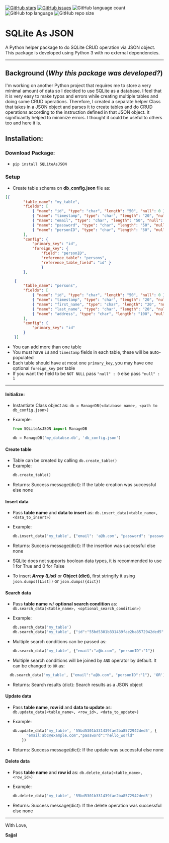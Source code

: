 [![GitHub stars](https://img.shields.io/github/stars/Sajjal/SQLite_As_JSON)](https://github.com/Sajjal/SQLite_As_JSON/stargazers)
[![GitHub issues](https://img.shields.io/github/issues/Sajjal/SQLite_As_JSON)](https://github.com/Sajjal/SQLite_As_JSON/issues)
![GitHub language count](https://img.shields.io/github/languages/count/Sajjal/SQLite_As_JSON)
![GitHub top language](https://img.shields.io/github/languages/top/Sajjal/SQLite_As_JSON)
![GitHub repo size](https://img.shields.io/github/repo-size/Sajjal/SQLite_As_JSON)

# SQLite As JSON

A Python helper package to do SQLite CRUD operation via JSON object. This package is developed using Python 3 with no external dependencies.

---

## Background (_Why this package was developed?_)

I'm working on another Python project that requires me to store a very minimal amount of data so I decided to use SQLite as a database. I feel that it is very easy to make typos and errors while creating multiple tables and doing some CRUD operations. Therefore, I created a separate helper Class that takes in a JSON object and parses it to create tables and do CRUD operations according to the instruction defined in that JSON object. It significantly helped to minimize errors. I thought it could be useful to others too and here it is.

## Installation:

### Download Package:

- `pip install SQLiteAsJSON`

### Setup

- Create table schema on **db_config.json** file as:

```JSON
[{
        "table_name": "my_table",
        "fields": [
            { "name": "id", "type": "char", "length": "50", "null": 0 },
            { "name": "timestamp", "type": "char", "length": "20", "null": 0 },
            { "name": "email", "type": "char", "length": "50", "null": 0 },
            { "name": "password", "type": "char", "length": "50", "null": 0 },
            { "name": "personID", "type": "char", "length": "50", "null": 0 }
        ],
        "config": {
            "primary_key": "id",
            "foreign_key": {
                "field": "personID",
                "reference_table": "persons",
                "reference_table_field": "id" }
                }
        },

    {
        "table_name": "persons",
        "fields": [
            { "name": "id", "type": "char", "length": "50", "null": 0 },
            { "name": "timestamp", "type": "char", "length": "20", "null": 0 },
            { "name": "first_name", "type": "char", "length": "20", "null": 0 },
            { "name": "last_name", "type": "char", "length": "20", "null": 1 },
            { "name": "address", "type": "char", "length": "100", "null": 1 }
        ],
        "config": {
            "primary_key": "id"
        }
    }]
```

- You can add more than one table
- You must have `id` and `timestamp` fields in each table, these will be auto-populated
- Each table should have at most one `primary_key`, you may have one optional `foreign_key` per table
- If you want the field to be `NOT NULL` pass `"null" : 0` else pass `"null" : 1`

---

#### Initialize:

- Instantiate Class object as: `db = ManageDB(<database name>, <path to db_config.json>)`
- Example:

  ```python
  from SQLiteAsJSON import ManageDB

  db = ManageDB('my_databse.db', 'db_config.json')
  ```

#### Create table

- Table can be created by calling `db.create_table()`
- Example:
  ```python
  db.create_table()
  ```
- Returns: Success message(dict): If the table creation was successful else none

#### Insert data

- Pass **table name** and **data to insert** as: `db.insert_data(<table_name>, <data_to_insert>)`
- Example:

  ```python
  db.insert_data('my_table', {"email": 'a@b.com', "password": 'password', "personID":'1'})
  ```

- Returns: Success message(dict): If the insertion was successful else none
- SQLite does not supports boolean data types, it is recommended to use 1 for True and 0 for False
- To insert **_Array (List)_** or **Object (dict)**, first stringify it using `json.dumps([List])` or `json.dumps({dict})`

#### Search data

- Pass **table name** w/ **optional search condition** as: `db.search_data(<table_name>, <optional_search_condition>)`
- Example:

  ```python
  db.search_data('my_table')
  db.search_data('my_table', {"id":"55bd5301b331439fae2ba8572942ded5"})
  ```

- Multiple search conditions can be passed as:

  ```python
  db.search_data('my_table', {"email":"a@b.com", "personID":"1"})
  ```

- Multiple search conditions will be joined by `AND` operator by default. It can be changed to `OR` as:

```python
  db.search_data('my_table', {"email":"a@b.com", "personID":"1"}, 'OR')
```

- Returns: Search results (dict): Search results as a JSON object

#### Update data

- Pass **table name**, **row id** and **data to update** as: `db.update_data(<table_name>, <row_id>, <data_to_update>)`
- Example:

  ```python
  db.update_data('my_table', '55bd5301b331439fae2ba8572942ded5', {
        "email:abc@example.com","password":"hello_world"
      })
  ```

- Returns: Success message(dict): If the update was successful else none

#### Delete data

- Pass **table name** and **row id** as: `db.delete_data(<table_name>, <row_id>)`
- Example:

  ```python
  db.delete_data('my_table', '55bd5301b331439fae2ba8572942ded5')
  ```

- Returns: Success message(dict): If the delete operation was successful else none

---

With Love,

**Sajjal**

